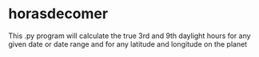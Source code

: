 # horasdecomer

This .py program will calculate the true 3rd and 9th daylight hours
for any given date or date range and for any latitude and longitude on the planet
